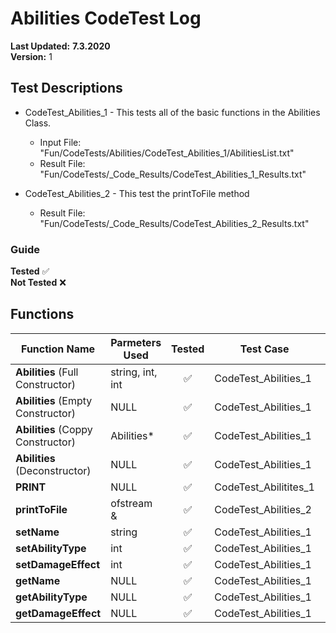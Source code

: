 # Abilities CodeTest Log

__Last Updated:__  __7.3.2020__ <br />
__Version:__ 1

## Test Descriptions
- CodeTest_Abilities_1 - This tests all of the basic functions in the Abilities Class.
  - Input File: "Fun/CodeTests/Abilities/CodeTest_Abilities_1/AbilitiesList.txt"
  - Result File: "Fun/CodeTests/_Code_Results/CodeTest_Abilities_1_Results.txt"
  

- CodeTest_Abilities_2 - This test the printToFile method
  - Result File: "Fun/CodeTests/_Code_Results/CodeTest_Abilities_2_Results.txt"

### Guide
__Tested__ :white_check_mark:
<br />
__Not Tested__ :x: 

## Functions

|Function Name |Parmeters Used | Tested | Test Case | Test Date | Results |
|---|---|:---:|---|---|---
__Abilities__ (Full Constructor) | string, int, int | :white_check_mark: | CodeTest_Abilities_1 | __7.3.2020__ | Success
__Abilities__ (Empty Constructor) | NULL | :white_check_mark: | CodeTest_Abilities_1 | __7.3.2020__| Success
__Abilities__ (Coppy Constructor) | Abilities* | :white_check_mark: | CodeTest_Abilities_1 | __7.3.2020__| Success
__Abilities__ (Deconstructor) | NULL | :white_check_mark: | CodeTest_Abilities_1 | __7.3.2020__ | Success
__PRINT__ | NULL | :white_check_mark: | CodeTest_Abilitites_1 | __7.3.2020__ | Success
__printToFile__ | ofstream & | :white_check_mark: | CodeTest_Abilities_2 | __7.4.2020__ | Success 
__setName__ | string | :white_check_mark: | CodeTest_Abilities_1 | __7.3.2020__ | Success
__setAbilityType__ | int |:white_check_mark: | CodeTest_Abilities_1 | __7.3.2020__ | Success
__setDamageEffect__ | int |:white_check_mark: | CodeTest_Abilities_1 | __7.3.2020__ | Success
__getName__ | NULL | :white_check_mark: | CodeTest_Abilities_1 | __7.3.2020__ | Success
__getAbilityType__ | NULL | :white_check_mark: | CodeTest_Abilities_1 | __7.3.2020__ | Success
__getDamageEffect__ | NULL | :white_check_mark: | CodeTest_Abilities_1 | __7.3.2020__ | Success
